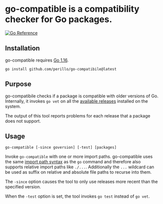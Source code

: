 # go-compatible is a compatibility checker for Go packages.

[![Go Reference](https://pkg.go.dev/badge/github.com/perillo/go-compatibile.svg)](https://pkg.go.dev/github.com/perillo/go-compatibile)

## Installation

go-compatible requires [Go 1.16](https://golang.org/doc/devel/release.html#go1.16).

    go install github.com/perillo/go-compatibile@latest

## Purpose

go-compatibile checks if a package is compatible with older versions of Go.
Internally, it invokes `go vet` on all the
[available releases](https://pkg.go.dev/golang.org/dl) installed on the system.

The output of this tool reports problems for each release that a package does
not support.

## Usage

    go-compatible [-since goversion] [-test] [packages]

Invoke `go-compatible` with one or more import paths.  go-compatible uses the
same [import path syntax](https://golang.org/cmd/go/#hdr-Import_path_syntax) as
the `go` command and therefore also supports relative import paths like
`./...`. Additionally the `...` wildcard can be used as suffix on relative and
absolute file paths to recurse into them.

The `-since` option causes the tool to only use releases more recent than the
specified version.

When the `-test` option is set, the tool invokes `go test` instead of `go vet`.
